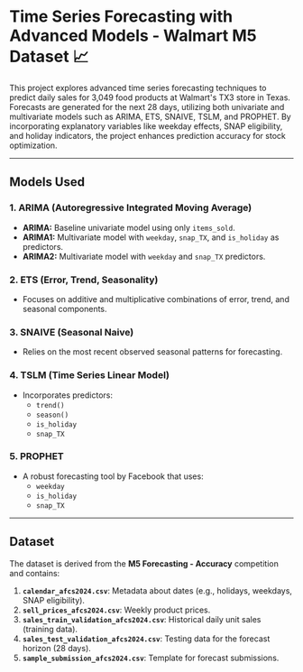 # Time Series Forecasting with Advanced Models - Walmart M5 Dataset 📈

This project explores advanced time series forecasting techniques to predict daily sales for 3,049 food products at Walmart's TX3 store in Texas. Forecasts are generated for the next 28 days, utilizing both univariate and multivariate models such as ARIMA, ETS, SNAIVE, TSLM, and PROPHET. By incorporating explanatory variables like weekday effects, SNAP eligibility, and holiday indicators, the project enhances prediction accuracy for stock optimization.

---

## **Models Used**

### 1. **ARIMA (Autoregressive Integrated Moving Average)**
   - **ARIMA:** Baseline univariate model using only `items_sold`.
   - **ARIMA1:** Multivariate model with `weekday`, `snap_TX`, and `is_holiday` as predictors.
   - **ARIMA2:** Multivariate model with `weekday` and `snap_TX` predictors.

### 2. **ETS (Error, Trend, Seasonality)**
   - Focuses on additive and multiplicative combinations of error, trend, and seasonal components.

### 3. **SNAIVE (Seasonal Naive)**
   - Relies on the most recent observed seasonal patterns for forecasting.

### 4. **TSLM (Time Series Linear Model)**
   - Incorporates predictors:
     - `trend()`
     - `season()`
     - `is_holiday`
     - `snap_TX`

### 5. **PROPHET**
   - A robust forecasting tool by Facebook that uses:
     - `weekday`
     - `is_holiday`
     - `snap_TX`

---

## **Dataset**

The dataset is derived from the **M5 Forecasting - Accuracy** competition and contains:
1. **`calendar_afcs2024.csv`**: Metadata about dates (e.g., holidays, weekdays, SNAP eligibility).
2. **`sell_prices_afcs2024.csv`**: Weekly product prices.
3. **`sales_train_validation_afcs2024.csv`**: Historical daily unit sales (training data).
4. **`sales_test_validation_afcs2024.csv`**: Testing data for the forecast horizon (28 days).
5. **`sample_submission_afcs2024.csv`**: Template for forecast submissions.

